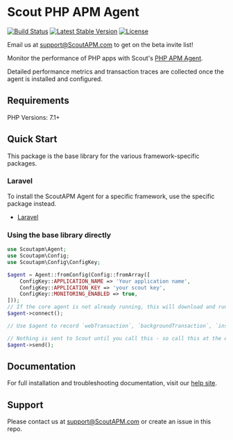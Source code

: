 # Scout PHP APM Agent

[![Build Status](https://travis-ci.com/scoutapp/scout-apm-php.svg?branch=master)](https://travis-ci.com/scoutapp/scout-apm-php) [![Latest Stable Version](https://poser.pugx.org/scoutapp/scout-apm-php/v/stable)](https://packagist.org/packages/scoutapp/scout-apm-php) [![License](https://poser.pugx.org/scoutapp/scout-apm-php/license)](https://packagist.org/packages/scoutapp/scout-apm-php)

Email us at support@ScoutAPM.com to get on the beta invite list!

Monitor the performance of PHP apps with Scout's [PHP APM Agent](https://www.scoutapm.com).

Detailed performance metrics and transaction traces are collected once the agent is installed and configured.

## Requirements

PHP Versions: 7.1+

## Quick Start

This package is the base library for the various framework-specific packages.

### Laravel

To install the ScoutAPM Agent for a specific framework, use the specific package instead.

 * [Laravel](https://github.com/scoutapp/scout-apm-laravel)

### Using the base library directly

```php
use Scoutapm\Agent;
use Scoutapm\Config;
use Scoutapm\Config\ConfigKey;

$agent = Agent::fromConfig(Config::fromArray([
    ConfigKey::APPLICATION_NAME => 'Your application name',
    ConfigKey::APPLICATION_KEY => 'your scout key',
    ConfigKey::MONITORING_ENABLED => true,
]));
// If the core agent is not already running, this will download and run it (from /tmp by default)
$agent->connect();

// Use $agent to record `webTransaction`, `backgroundTransaction`, `instrument` or `tagRequest` as necessary

// Nothing is sent to Scout until you call this - so call this at the end of your request
$agent->send();
```

## Documentation

For full installation and troubleshooting documentation, visit our [help site](http://docs.scoutapm.com/#php-agent).

## Support

Please contact us at support@ScoutAPM.com or create an issue in this repo.
